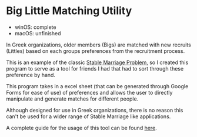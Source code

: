 Big Little Matching Utility
=========================
- winOS: complete
- macOS: unfinished

In Greek organizations, older members (Bigs) are matched with new recruits (Littles) based on each groups preferences from the recruitment process.

This is an example of the classic [Stable Marriage Problem](https://en.wikipedia.org/wiki/Stable_marriage_problem), so I created this program to serve as a tool for friends I had that had to sort through these preference by hand.

This program takes in a excel sheet (that can be generated through Google Forms for ease of use) of preferences and allows the user to directly manipulate and generate matches for different people.

Although designed for use in Greek organizations, there is no reason this can't be used for a wider range of Stable Marriage like applications. 

A complete guide for the usage of this tool can be found [here](https://docs.google.com/document/d/1nsQLFHTEssoZHufmz7eB_PJQJAjBBZtTkuj76Y2gWRU/edit#heading=h.euf3q8jg9ocj).
